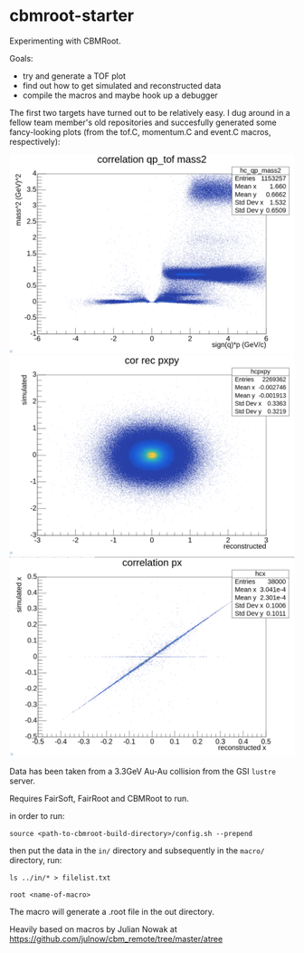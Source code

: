# cbmroot-starter

Experimenting with CBMRoot. 

Goals:
- try and generate a TOF plot
- find out how to get simulated and reconstructed data
- compile the macros and maybe hook up a debugger 

The first two targets have turned out to be relatively easy. I dug around in a fellow team member's old repositories and succesfully generated some fancy-looking plots (from the tof.C, momentum.C and event.C macros, respectively):

![TOF plot](docs/images/tof_plot.png "TOF plot from simulated data")
![Correlation reco x y](docs/images/corr_rec_pxpy.png "correlation between reconstructed momenta in the x and y direction")
![Correlation sim-reco x](docs/images/corr_x.png "correlation between simulated and reconstructed data in the x direction")


Data has been taken from a 3.3GeV Au-Au collision from the GSI `lustre` server.

Requires FairSoft, FairRoot and CBMRoot to run.

in order to run:
```
source <path-to-cbmroot-build-directory>/config.sh --prepend
```
then put the data in the `in/` directory and subsequently in the `macro/` directory, run:
```
ls ../in/* > filelist.txt
```
```
root <name-of-macro>
```
The macro will generate a .root file in the out directory.


Heavily based on macros by Julian Nowak at https://github.com/julnow/cbm_remote/tree/master/atree
